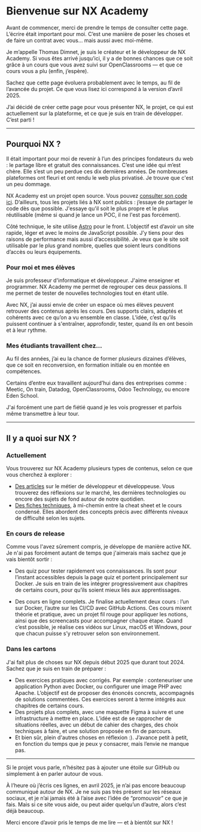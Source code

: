 # Bienvenue sur NX Academy

Avant de commencer, merci de prendre le temps de consulter cette page. L’écrire était important pour moi. C’est une manière de poser les choses et de faire un contrat avec vous… mais aussi avec moi-même.

Je m’appelle Thomas Dimnet, je suis le créateur et le développeur de NX Academy. Si vous êtes arrivé jusqu’ici, il y a de bonnes chances que ce soit grâce à un cours que vous avez suivi sur OpenClassrooms — et que ce cours vous a plu (enfin, j’espère).

Sachez que cette page évoluera probablement avec le temps, au fil de l’avancée du projet. Ce que vous lisez ici correspond à la version d’avril 2025.

J’ai décidé de créer cette page pour vous présenter NX, le projet, ce qui est actuellement sur la plateforme, et ce que je suis en train de développer. C’est parti !

---

## Pourquoi NX ?

Il était important pour moi de revenir à l’un des principes fondateurs du web : le partage libre et gratuit des connaissances. C’est une idée qui m’est chère. Elle s’est un peu perdue ces dix dernières années. De nombreuses plateformes ont fleuri et ont rendu le web plus privatisé. Je trouve que c'est un peu dommage.

NX Academy est un projet open source. Vous pouvez [consulter son code ici](https://github.com/nx-academy/nx-academy.github.io). D’ailleurs, tous les projets liés à NX sont publics : j’essaye de partager le code dès que possible. J'essaye qu'il soit le plus propre et le plus réutilisable (même si quand je lance un POC, il ne l'est pas forcément).

Côté technique, le site utilise [Astro](https://astro.build/) pour le front. L’objectif est d’avoir un site rapide, léger et avec le moins de JavaScript possible. J’y tiens pour des raisons de performance mais aussi d’accessibilité. Je veux que le site soit utilisable par le plus grand nombre, quelles que soient leurs conditions d’accès ou leurs équipements.


### Pour moi et mes élèves
Je suis professeur d'informatique et développeur. J'aime enseigner et programmer. NX Academy me permet de regrouper ces deux passions. Il me permet de tester de nouvelles technologies tout en étant utile.

Avec NX, j’ai aussi envie de créer un espace où mes élèves peuvent retrouver des contenus après les cours. Des supports clairs, adaptés et cohérents avec ce qu’on a vu ensemble en classe. L’idée, c’est qu’ils puissent continuer à s'entraîner, approfondir, tester, quand ils en ont besoin et à leur rythme.


### Mes étudiants travaillent chez…
Au fil des années, j’ai eu la chance de former plusieurs dizaines d’élèves, que ce soit en reconversion, en formation initiale ou en montée en compétences.

Certains d’entre eux travaillent aujourd’hui dans des entreprises comme :
<br>
Meetic, On train, Datadog, OpenClassrooms, Odoo Technology, ou encore Eden School.


J'ai forcément une part de fiétié quand je les vois progresser et parfois même transmettre à leur tour.


---

## Il y a quoi sur NX ?

### Actuellement
Vous trouverez sur NX Academy plusieurs types de contenus, selon ce que vous cherchez à explorer :

- [Des articles](/articles) sur le métier de développeur et développeuse. Vous trouverez des réflexions sur le marché, les dernières technologies ou encore des sujets de fond autour de notre quotidien.
- [Des fiches techniques](/cheatsheets), à mi-chemin entre la cheat sheet et le cours condensé. Elles abordent des concepts précis avec différents niveaux de difficulté selon les sujets.


### En cours de release
Comme vous l'avez sûrement compris, je développe de manière active NX. Je n'ai pas forcément autant de temps que j'aimerais mais sachez que je vais bientôt sortir :

- Des quiz pour tester rapidement vos connaissances. Ils sont pour l’instant accessibles depuis la page quiz et portent principalement sur Docker. Je suis en train de les intégrer progressivement aux chapitres de certains cours, pour qu’ils soient mieux liés aux apprentissages.

- Des cours en ligne complets. Je finalise actuellement deux cours : l’un sur Docker, l’autre sur les CI/CD avec GitHub Actions. Ces cours mixent théorie et pratique, avec un projet fil rouge pour appliquer les notions, ainsi que des screencasts pour accompagner chaque étape. Quand c’est possible, je réalise ces vidéos sur Linux, macOS et Windows, pour que chacun puisse s’y retrouver selon son environnement.


### Dans les cartons
J'ai fait plus de choses sur NX depuis début 2025 que durant tout 2024. Sachez que je suis en train de préparer :

- Des exercices pratiques avec corrigés. Par exemple : conteneuriser une application Python avec Docker, ou configurer une image PHP avec Apache.
L’objectif est de proposer des énoncés concrets, accompagnés de solutions commentées. Ces exercices seront à terme intégrés aux chapitres de certains cours.
- Des projets plus complets, avec une maquette Figma à suivre et une infrastructure à mettre en place.
L’idée est de se rapprocher de situations réelles, avec un début de cahier des charges, des choix techniques à faire, et une solution proposée en fin de parcours.
- Et bien sûr, plein d'autres choses en réflexion :). J’avance petit à petit, en fonction du temps que je peux y consacrer, mais l’envie ne manque pas.

---


Si le projet vous parle, n’hésitez pas à ajouter une étoile sur GitHub ou simplement à en parler autour de vous. 

À l’heure où j’écris ces lignes, en avril 2025, je n’ai pas encore beaucoup communiqué autour de NX. Je ne suis pas très présent sur les réseaux sociaux, et je n’ai jamais été à l’aise avec l’idée de “promouvoir” ce que je fais. Mais si ce site vous aide, ou peut aider quelqu’un d’autre, alors c’est déjà beaucoup.

Merci encore d’avoir pris le temps de me lire — et à bientôt sur NX !
